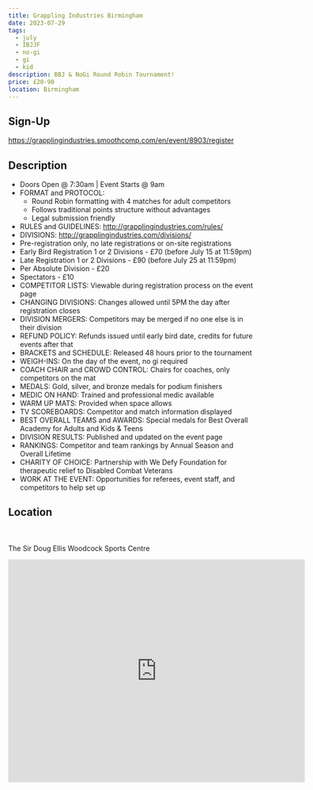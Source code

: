 ```yaml
---
title: Grappling Industries Birmingham
date: 2023-07-29
tags:
  - july
  - IBJJF
  - no-gi
  - gi
  - kid
description: BBJ & NoGi Round Robin Tournament!
price: £20-90
location: Birmingham
---
```

## Sign-Up
https://grapplingindustries.smoothcomp.com/en/event/8903/register

## Description
<ul>
  <li>Doors Open @ 7:30am | Event Starts @ 9am</li>
  <li>FORMAT and PROTOCOL:
    <ul>
      <li>Round Robin formatting with 4 matches for adult competitors</li>
      <li>Follows traditional points structure without advantages</li>
      <li>Legal submission friendly</li>
    </ul>
  </li>
  <li>RULES and GUIDELINES: <a href="http://grapplingindustries.com/rules/">http://grapplingindustries.com/rules/</a></li>
  <li>DIVISIONS: <a href="http://grapplingindustries.com/divisions/">http://grapplingindustries.com/divisions/</a></li>
  <li>Pre-registration only, no late registrations or on-site registrations</li>
  <li>Early Bird Registration 1 or 2 Divisions - £70 (before July 15 at 11:59pm)</li>
  <li>Late Registration 1 or 2 Divisions - £90 (before July 25 at 11:59pm)</li>
  <li>Per Absolute Division - £20</li>
  <li>Spectators - £10</li>
  <li>COMPETITOR LISTS: Viewable during registration process on the event page</li>
  <li>CHANGING DIVISIONS: Changes allowed until 5PM the day after registration closes</li>
  <li>DIVISION MERGERS: Competitors may be merged if no one else is in their division</li>
  <li>REFUND POLICY: Refunds issued until early bird date, credits for future events after that</li>
  <li>BRACKETS and SCHEDULE: Released 48 hours prior to the tournament</li>
  <li>WEIGH-INS: On the day of the event, no gi required</li>
  <li>COACH CHAIR and CROWD CONTROL: Chairs for coaches, only competitors on the mat</li>
  <li>MEDALS: Gold, silver, and bronze medals for podium finishers</li>
  <li>MEDIC ON HAND: Trained and professional medic available</li>
  <li>WARM UP MATS: Provided when space allows</li>
  <li>TV SCOREBOARDS: Competitor and match information displayed</li>
  <li>BEST OVERALL TEAMS and AWARDS: Special medals for Best Overall Academy for Adults and Kids & Teens</li>
  <li>DIVISION RESULTS: Published and updated on the event page</li>
  <li>RANKINGS: Competitor and team rankings by Annual Season and Overall Lifetime</li>
  <li>CHARITY OF CHOICE: Partnership with We Defy Foundation for therapeutic relief to Disabled Combat Veterans</li>
  <li>WORK AT THE EVENT: Opportunities for referees, event staff, and competitors to help set up</li>
</ul>

## Location
<br></br>
The Sir Doug Ellis Woodcock Sports Centre 
<iframe src="https://www.google.com/maps/embed?pb=!1m17!1m12!1m3!1d2429.5814411413585!2d-1.8904364841937724!3d52.48671377980792!2m3!1f0!2f0!3f0!3m2!1i1024!2i768!4f13.1!3m2!1m1!2zNTLCsDI5JzEyLjIiTiAxwrA1MycxNy43Ilc!5e0!3m2!1sen!2suk!4v1689526761750!5m2!1sen!2suk" width="600" height="450" style="border:0;" allowfullscreen="" loading="lazy" referrerpolicy="no-referrer-when-downgrade"></iframe>